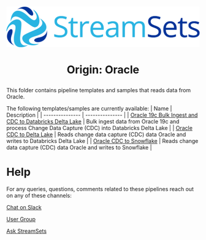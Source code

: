 ![StreamSets Logo](images/Full%20Color%20Transparent.png)

<h1><p align="center">Origin: Oracle</p></h1>

This folder contains pipeline templates and samples that reads data from Oracle.

The following templates/samples are currently available:
| Name            | Description     |
| --------------- | --------------- |
| [Oracle 19c Bulk Ingest and CDC to Databricks Delta Lake](./Oracle%2019c%20Bulk%20Ingest%20and%20CDC%20to%20Databricks%20Delta%20Lake) | Bulk ingest data from Oracle 19c and process Change Data Capture (CDC) into Databricks Delta Lake |
| [Oracle CDC to Delta Lake](./Oracle%20CDC%20to%20Delta%20Lake) | Reads change data capture (CDC) data Oracle and writes to Databricks Delta Lake |
| [Oracle CDC to Snowflake](./Oracle%20CDC%20to%20Snowflake) | Reads change data capture (CDC) data Oracle and writes to Snowflake |

# Help

For any queries, questions, comments related to these pipelines reach out on any of these channels:

[Chat on Slack](https://streamsetters-slack.herokuapp.com/)

[User Group](https://groups.google.com/a/streamsets.com/d/forum/sdc-user)

[Ask StreamSets](https://ask.streamsets.com/questions/)
